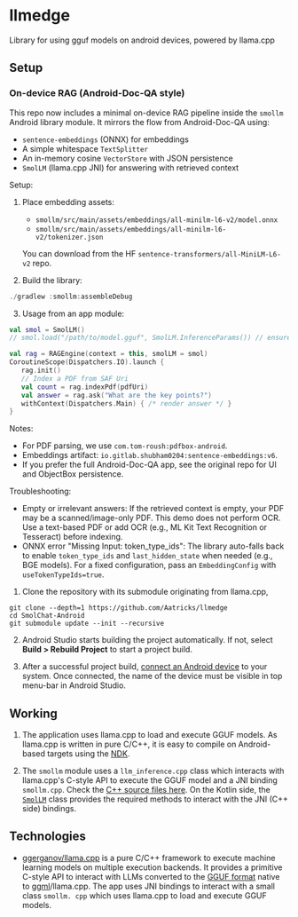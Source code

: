 # llmedge
Library for using gguf models on android devices, powered by llama.cpp

## Setup
### On-device RAG (Android-Doc-QA style)

This repo now includes a minimal on-device RAG pipeline inside the `smollm` Android library module. It mirrors the flow from Android-Doc-QA using:

- `sentence-embeddings` (ONNX) for embeddings
- A simple whitespace `TextSplitter`
- An in-memory cosine `VectorStore` with JSON persistence
- `SmolLM` (llama.cpp JNI) for answering with retrieved context

Setup:

1) Place embedding assets:
   - `smollm/src/main/assets/embeddings/all-minilm-l6-v2/model.onnx`
   - `smollm/src/main/assets/embeddings/all-minilm-l6-v2/tokenizer.json`

   You can download from the HF `sentence-transformers/all-MiniLM-L6-v2` repo.

2) Build the library:

```powershell
./gradlew :smollm:assembleDebug
```

3) Usage from an app module:

```kotlin
val smol = SmolLM()
// smol.load("/path/to/model.gguf", SmolLM.InferenceParams()) // ensure your GGUF is available

val rag = RAGEngine(context = this, smolLM = smol)
CoroutineScope(Dispatchers.IO).launch {
   rag.init()
   // Index a PDF from SAF Uri
   val count = rag.indexPdf(pdfUri)
   val answer = rag.ask("What are the key points?")
   withContext(Dispatchers.Main) { /* render answer */ }
}
```

Notes:
- For PDF parsing, we use `com.tom-roush:pdfbox-android`.
- Embeddings artifact: `io.gitlab.shubham0204:sentence-embeddings:v6`.
- If you prefer the full Android-Doc-QA app, see the original repo for UI and ObjectBox persistence.

Troubleshooting:
- Empty or irrelevant answers: If the retrieved context is empty, your PDF may be a scanned/image-only PDF. This demo does not perform OCR. Use a text-based PDF or add OCR (e.g., ML Kit Text Recognition or Tesseract) before indexing.
- ONNX error "Missing Input: token_type_ids": The library auto-falls back to enable `token_type_ids` and `last_hidden_state` when needed (e.g., BGE models). For a fixed configuration, pass an `EmbeddingConfig` with `useTokenTypeIds=true`.


1. Clone the repository with its submodule originating from llama.cpp,

```commandline
git clone --depth=1 https://github.com/Aatricks/llmedge
cd SmolChat-Android
git submodule update --init --recursive
```

2. Android Studio starts building the project automatically. If not, select **Build > Rebuild Project** to start a project build.

3. After a successful project build, [connect an Android device](https://developer.android.com/studio/run/device) to your system. Once connected, the name of the device must be visible in top menu-bar in Android Studio.

## Working

1. The application uses llama.cpp to load and execute GGUF models. As llama.cpp is written in pure C/C++, it is easy 
   to compile on Android-based targets using the [NDK](https://developer.android.com/ndk). 

2. The `smollm` module uses a `llm_inference.cpp` class which interacts with llama.cpp's C-style API to execute the 
   GGUF model and a JNI binding `smollm.cpp`. Check the [C++ source files here](https://github.com/shubham0204/SmolChat-Android/tree/main/smollm/src/main/cpp). On the Kotlin side, the [`SmolLM`](https://github.com/shubham0204/SmolChat-Android/blob/main/smollm/src/main/java/io/shubham0204/smollm/SmolLM.kt) class provides 
   the required methods to interact with the JNI (C++ side) bindings.

## Technologies

* [ggerganov/llama.cpp](https://github.com/ggerganov/llama.cpp) is a pure C/C++ framework to execute machine learning 
  models on multiple execution backends. It provides a primitive C-style API to interact with LLMs 
  converted to the [GGUF format](https://github.com/ggerganov/ggml/blob/master/docs/gguf.md) native to [ggml](https://github.com/ggerganov/ggml)/llama.cpp. The app uses JNI bindings to interact with a small class `smollm.
  cpp` which uses llama.cpp to load and execute GGUF models.
